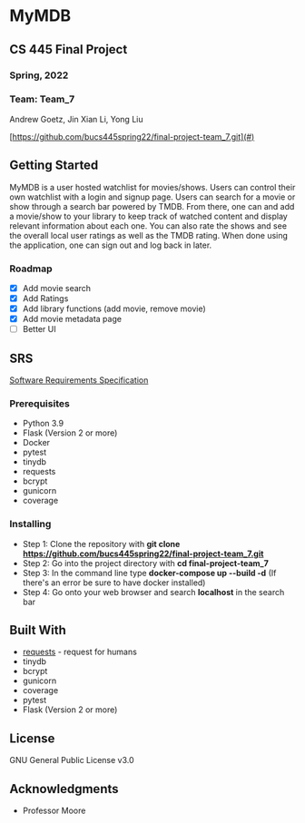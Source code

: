 # MyMDB

## CS 445 Final Project

### Spring, 2022

### Team: Team_7
Andrew Goetz, Jin Xian Li, Yong Liu

[https://github.com/bucs445spring22/final-project-team_7.git](#)


## Getting Started

MyMDB is a user hosted watchlist for movies/shows. Users can control their own watchlist with a login and signup page. Users can search for a movie or show through a search bar powered by TMDB. From there, one can and add a movie/show to your library to keep track of watched content and display relevant information about each one. You can also rate the shows and see the overall local user ratings as well as the TMDB rating. When done using the application, one can sign out and log back in later.

### Roadmap

- [x] Add movie search
- [x] Add Ratings
- [x] Add library functions (add movie, remove movie)
- [x] Add movie metadata page
- [ ] Better UI
  
## SRS

[Software Requirements Specification](https://docs.google.com/document/d/1hX_0oUR7ZxKezjC5o5HH0mNti8qfCfBhYxw3YbTXcDA/edit)

### Prerequisites

- Python 3.9
- Flask (Version 2 or more)
- Docker
- pytest
- tinydb
- requests
- bcrypt
- gunicorn
- coverage

### Installing

- Step 1: Clone the repository with **git clone https://github.com/bucs445spring22/final-project-team_7.git**
- Step 2: Go into the project directory with **cd final-project-team_7**
- Step 3: In the command line type **docker-compose up --build -d** (If there's an error be sure to have docker installed)
- Step 4: Go onto your web browser and search **localhost** in the search bar

## Built With

* [requests](https://docs.python-requests.org/en/latest/user/quickstart/#make-a-request) - request for humans
* tinydb
* bcrypt
* gunicorn
* coverage
* pytest
* Flask (Version 2 or more)

## License

GNU General Public License v3.0

## Acknowledgments

* Professor Moore


